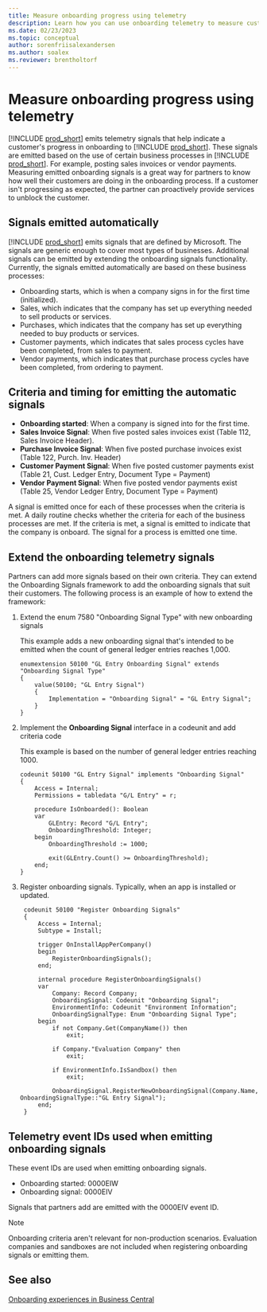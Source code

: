 ```yaml
---
title: Measure onboarding progress using telemetry
description: Learn how you can use onboarding telemetry to measure customers' progress with onboarding to Dynamics 365 Business Central.
ms.date: 02/23/2023
ms.topic: conceptual
author: sorenfriisalexandersen
ms.author: soalex
ms.reviewer: brentholtorf
---
```


# Measure onboarding progress using telemetry

[!INCLUDE [prod_short](../includes/prod_short.md)] emits telemetry signals that help indicate a customer's progress in onboarding to [!INCLUDE [prod_short](../includes/prod_short.md)]. These signals are emitted based on the use of certain business processes in [!INCLUDE [prod_short](../includes/prod_short.md)]. For example, posting sales invoices or vendor payments. Measuring emitted onboarding signals is a great way for partners to know how well their customers are doing in the onboarding process. If a customer isn't progressing as expected, the partner can proactively provide services to unblock the customer.

## Signals emitted automatically

[!INCLUDE [prod_short](../includes/prod_short.md)] emits signals that are defined by Microsoft. The signals are generic enough to cover most types of businesses. Additional signals can be emitted by extending the onboarding signals functionality. Currently, the signals emitted automatically are based on these business processes:

* Onboarding starts, which is when a company signs in for the first time (initialized).
* Sales, which indicates that the company has set up everything needed to sell products or services.
* Purchases, which indicates that the company has set up everything needed to buy products or services.
* Customer payments, which indicates that sales process cycles have been completed, from sales to payment.
* Vendor payments, which indicates that purchase process cycles have been completed, from ordering to payment.

## Criteria and timing for emitting the automatic signals

* **Onboarding started**: When a company is signed into for the first time.
* **Sales Invoice Signal**: When five posted sales invoices exist (Table 112, Sales Invoice Header).
* **Purchase Invoice Signal**: When five posted purchase invoices exist (Table 122, Purch. Inv. Header)
* **Customer Payment Signal**: When five posted customer payments exist (Table 21, Cust. Ledger Entry, Document Type = Payment)
* **Vendor Payment Signal**: When five posted vendor payments exist (Table 25, Vendor Ledger Entry, Document Type = Payment)

A signal is emitted once for each of these processes when the criteria is met. A daily routine checks whether the criteria for each of the business processes are met. If the criteria is met, a signal is emitted to indicate that the company is onboard. The signal for a process is emitted one time.

## Extend the onboarding telemetry signals

Partners can add more signals based on their own criteria. They can extend the Onboarding Signals framework to add the onboarding signals that suit their customers. The following process is an example of how to extend the framework:

1. Extend the enum 7580 "Onboarding Signal Type" with new onboarding signals  

    This example adds a new onboarding signal that's intended to be emitted when the count of general ledger entries reaches 1,000.

    ```AL
    enumextension 50100 "GL Entry Onboarding Signal" extends "Onboarding Signal Type"
    {
        value(50100; "GL Entry Signal")
        {
            Implementation = "Onboarding Signal" = "GL Entry Signal";
        }
    }
    ```

2. Implement the **Onboarding Signal** interface in a codeunit and add criteria code  

    This example is based on the number of general ledger entries reaching 1000.

    ```AL
    codeunit 50100 "GL Entry Signal" implements "Onboarding Signal"
    {
        Access = Internal;
        Permissions = tabledata "G/L Entry" = r;

        procedure IsOnboarded(): Boolean
        var
            GLEntry: Record "G/L Entry";
            OnboardingThreshold: Integer;
        begin
            OnboardingThreshold := 1000;

            exit(GLEntry.Count() >= OnboardingThreshold);
        end;
    }
    ```

3. Register onboarding signals. Typically, when an app is installed or updated.

   ```AL
    codeunit 50100 "Register Onboarding Signals"
    {
        Access = Internal;
        Subtype = Install;

        trigger OnInstallAppPerCompany()
        begin
            RegisterOnboardingSignals();
        end;

        internal procedure RegisterOnboardingSignals()
        var
            Company: Record Company;
            OnboardingSignal: Codeunit "Onboarding Signal";
            EnvironmentInfo: Codeunit "Environment Information";
            OnboardingSignalType: Enum "Onboarding Signal Type";
        begin
            if not Company.Get(CompanyName()) then
                exit;

            if Company."Evaluation Company" then
                exit;

            if EnvironmentInfo.IsSandbox() then
                exit;

            OnboardingSignal.RegisterNewOnboardingSignal(Company.Name, OnboardingSignalType::"GL Entry Signal");
        end;
    }
    ```

## Telemetry event IDs used when emitting onboarding signals

These event IDs are used when emitting onboarding signals.

* Onboarding started: 0000EIW
* Onboarding signal: 0000EIV

Signals that partners add are emitted with the 0000EIV event ID.

> [!NOTE]
> Onboarding criteria aren't relevant for non-production scenarios. Evaluation companies and sandboxes are not included when registering onboarding signals or emitting them.

## See also

[Onboarding experiences in Business Central](onboarding-experiences.md)  
